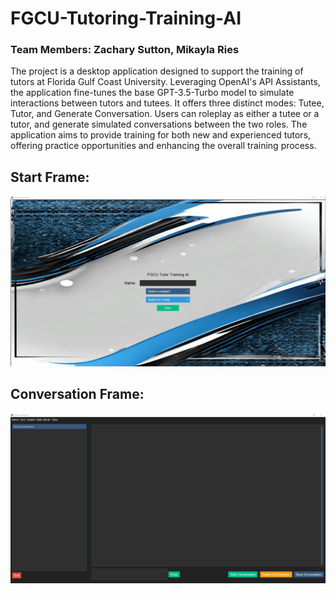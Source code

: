 # FGCU-Tutoring-Training-AI
### Team Members: Zachary Sutton, Mikayla Ries
The project is a desktop application designed to support the training of tutors at Florida Gulf Coast University. 
Leveraging OpenAI's API Assistants, the application fine-tunes the base GPT-3.5-Turbo model to simulate interactions between tutors and tutees. 
It offers three distinct modes: Tutee, Tutor, and Generate Conversation. 
Users can roleplay as either a tutee or a tutor, and generate simulated conversations between the two roles. 
The application aims to provide training for both new and experienced tutors, offering practice opportunities and enhancing the overall training process.

## Start Frame:
![img.png](images/img.png)

## Conversation Frame:
![img_1.png](images/img_1.png)